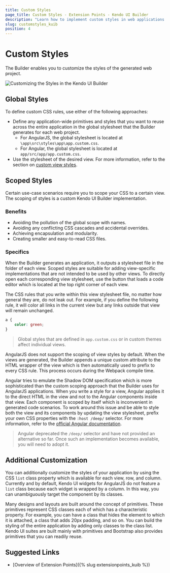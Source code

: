 ```yaml
---
title: Custom Styles
page_title: Custom Styles - Extension Points - Kendo UI Builder
description: "Learn how to implement custom styles in web applications generated with the Kendo UI Builder."
slug: customstyles_kuib
position: 4
---
```


# Custom Styles

The Builder enables you to customize the styles of the generated web project.

<img src="../../images/kuib-custom-css.gif" class="img-responsive" alt="Customizing the Styles in the Kendo UI Builder"/>

## Global Styles

To define custom CSS rules, use either of the following approaches:

* Define any application-wide primitives and styles that you want to reuse across the entire application in the global stylesheet that the Builder generates for each web project.
    * For AngularJS, the global stylesheet is located at `\app\src\styles\app\app.custom.css`.
    * For Angular, the global stylesheet is located at `app/src/app/app.custom.css`.
* Use the stylesheet of the desired view. For more information, refer to the section on [custom view styles](#toc-view-styles).

## Scoped Styles

Certain use-case scenarios require you to scope your CSS to a certain view. The scoping of styles is a custom Kendo UI Builder implementation.

### Benefits

* Avoiding the pollution of the global scope with names.
* Avoiding any conflicting CSS cascades and accidental overrides.
* Achieving encapsulation and modularity.
* Creating smaller and easy-to-read CSS files.

### Specifics

When the Builder generates an application, it outputs a stylesheet file in the folder of each view. Scoped styles are suitable for adding view-specific implementations that are not intended to be used by other views. To directly open each corresponding view stylesheet, use the button that loads a code editor which is located at the top right corner of each view.

The CSS rules that you write within this view stylesheet file, no matter how general they are, do not leak out. For example, if you define the following rule, it will color all links in the current view but any links outside that view will remain unchanged.

```css
a {
    color: green;
}
```

> Global styles that are defined in `app.custom.css` or in custom themes affect individual views.

AngularJS does not support the scoping of view styles by default. When the views are generated, the Builder appends a unique custom attribute to the HTML wrapper of the view which is then automatically used to prefix to every CSS rule. This process occurs during the Webpack compile time.

Angular tries to emulate the Shadow DOM specification which is more sophisticated than the custom scoping approach that the Builder uses for AngularJS applications. When you write a style for a view, Angular applies it to the direct HTML in the view and not to the Angular components inside that view. Each component is scoped by itself which is inconvenient in generated code scenarios. To work around this issue and be able to style both the view and its components by updating the view stylesheet, prefix your own CSS properties with the `:host /deep/` selector. For more information, refer to the [official Angular documentation](https://angular.io/guide/component-styles).

> Angular deprecated the `/deep/` selector and have not provided an alternative so far. Once such an implementation becomes available, you will need to adopt it.

## Additional Customization

You can additionally customize the styles of your application by using the CSS `list` class property which is available for each view, row, and column. Currently and by default, Kendo UI widgets for AngularJS do not feature a `list` class because each widget is wrapped by a column. In this way, you can unambiguously target the component by its classes.

Many designs and layouts are built around the concept of primitives. These primitives represent CSS classes each of which has a characteristic property. For example, you can have a class that hides the element to which it is attached, a class that adds 20px padding, and so on. You can build the styling of the entire application by adding only classes to the class list. Kendo UI suites are built mainly with primitives and Bootstrap also provides primitives that you can readily reuse.

## Suggested Links

* [Overview of Extension Points]({% slug extensionpoints_kuib %})
